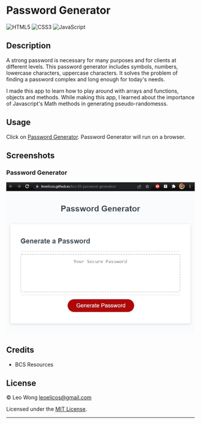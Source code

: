 # Password Generator

![HTML5](https://img.shields.io/badge/html5-%23E34F26.svg?style=for-the-badge&logo=html5&logoColor=white) ![CSS3](https://img.shields.io/badge/css3-%231572B6.svg?style=for-the-badge&logo=css3&logoColor=white) ![JavaScript](https://img.shields.io/badge/javascript-%23323330.svg?style=for-the-badge&logo=javascript&logoColor=%23F7DF1E)

## Description

A strong password is necessary for many purposes and for clients at different levels. This password generator includes symbols, numbers, lowercase characters, uppercase characters. It solves the problem of finding a password complex and long enough for today's needs.

I made this app to learn how to play around with arrays and functions, objects and methods. While making this app, I learned about the importance of Javascript's Math methods in generating pseudo-randomesss.

## Usage

Click on [Password Generator](https://leoelicos.github.io/bcs-03-password-generator/). Password Generator will run on a browser.

## Screenshots

### Password Generator

![Screenshot of Password Generator](./images/deployed.jpg)

## Credits

-  BCS Resources

## License

&copy; Leo Wong <leoelicos@gmail.com>

Licensed under the [MIT License](./LICENSE.txt).

---
